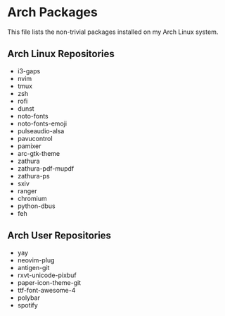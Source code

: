 Arch Packages
=============
This file lists the non-trivial packages installed on my Arch Linux system.

Arch Linux Repositories
-----------------------
* i3-gaps
* nvim
* tmux
* zsh
* rofi
* dunst
* noto-fonts
* noto-fonts-emoji
* pulseaudio-alsa
* pavucontrol
* pamixer
* arc-gtk-theme
* zathura
* zathura-pdf-mupdf
* zathura-ps
* sxiv
* ranger
* chromium
* python-dbus
* feh

Arch User Repositories
----------------------
* yay
* neovim-plug
* antigen-git
* rxvt-unicode-pixbuf
* paper-icon-theme-git
* ttf-font-awesome-4
* polybar
* spotify

